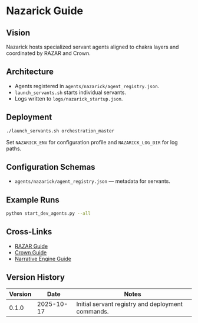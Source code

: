 # Nazarick Guide

## Vision
Nazarick hosts specialized servant agents aligned to chakra layers and coordinated by RAZAR and Crown.

## Architecture
- Agents registered in `agents/nazarick/agent_registry.json`.
- `launch_servants.sh` starts individual servants.
- Logs written to `logs/nazarick_startup.json`.

## Deployment
```bash
./launch_servants.sh orchestration_master
```
Set `NAZARICK_ENV` for configuration profile and `NAZARICK_LOG_DIR` for log paths.

## Configuration Schemas
- `agents/nazarick/agent_registry.json` — metadata for servants.

## Example Runs
```bash
python start_dev_agents.py --all
```

## Cross-Links
- [RAZAR Guide](RAZAR_GUIDE.md)
- [Crown Guide](Crown_GUIDE.md)
- [Narrative Engine Guide](narrative_engine_GUIDE.md)

## Version History
| Version | Date | Notes |
|---------|------|-------|
| 0.1.0 | 2025-10-17 | Initial servant registry and deployment commands. |

